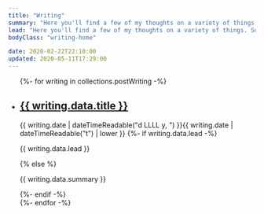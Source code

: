 ```yaml
---
title: "Writing"
summary: "Here you'll find a few of my thoughts on a variety of things. Some web tech related, some philosophical, some of a religious nature and some just me trying to process something as honestly as I can."
lead: "Here you'll find a few of my thoughts on a variety of things. Some web tech related, some philosophical, some of a religious nature and some just me trying to process something as honestly as I can."
bodyClass: "writing-home"

date: 2020-02-22T22:10:00
updated: 2020-05-11T17:29:00
---
```


<ul class="[ flow ] [ writing__list ]">
{%- for writing in collections.postWriting -%}
  <li class="[ writing__list-item ]">
    <article class="[ writing__summary ]">
      <h2><a href="{{ writing.url }}">{{ writing.data.title }}</a></h2>
      <time datetime="{{ writing.date | dateTime }}">{{ writing.date | dateTimeReadable("d LLLL y, ") }}{{ writing.date | dateTimeReadable("t") | lower }}</time>
      {%- if writing.data.lead -%}
        <p>{{ writing.data.lead }}</p>
      {% else %}
        <p>{{ writing.data.summary }}</p>
      {%- endif -%}
    </article>
  </li>
{%- endfor -%}
</ul>
